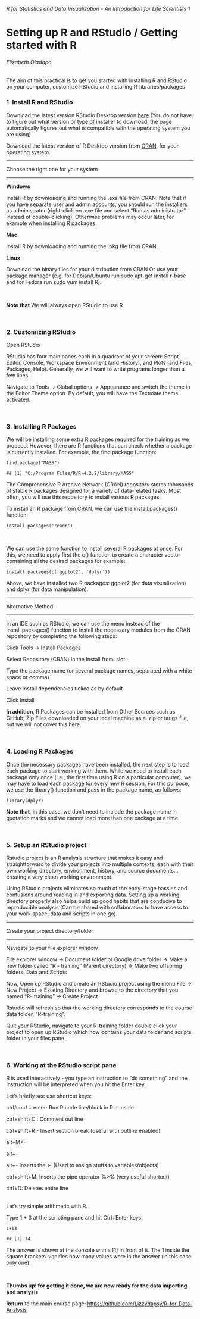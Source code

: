 *R for Statistics and Data Visualization - An Introduction for Life
Scientists 1*

# Setting up R and RStudio / Getting started with R

###### Elizabeth Oladapo

The aim of this practical is to get you started with installing R and
RStudio on your computer, customize RStudio and installing
R-libraries/packages

### 1. Install R and RStudio

Download the latest version RStudio Desktop version
[here](https://posit.co/download/rstudio-desktop/#download) (You do not
have to figure out what version or type of installer to download, the
page automatically figures out what is compatible with the operating
system you are using).

Download the latest version of R Desktop version from
[CRAN](https://cran.r-project.org/), for your operating system.

------------------------------------------------------------------------

Choose the right one for your system

------------------------------------------------------------------------

**Windows**

Install R by downloading and running the .exe file from CRAN. Note that
if you have separate user and admin accounts, you should run the
installers as administrator (right-click on .exe file and select “Run as
administrator” instead of double-clicking). Otherwise problems may occur
later, for example when installing R packages.

**Mac**

Install R by downloading and running the .pkg file from CRAN.

**Linux**

Download the binary files for your distribution from CRAN Or use your
package manager (e.g. for Debian/Ubuntu run sudo apt-get install r-base
and for Fedora run sudo yum install R).

<br/>

**Note that** We will always open RStudio to use R

<br/>

### 2. Customizing RStudio

Open RStudio

RStudio has four main panes each in a quadrant of your screen: Script
Editor, Console, Workspace Environment (and History), and Plots (and
Files, Packages, Help). Generally, we will want to write programs longer
than a few lines.

Navigate to Tools → Global options → Appearance and switch the theme in
the Editor Theme option. By default, you will have the Textmate theme
activated.

<br/>

### 3. Installing R Packages

We will be installing some extra R packages required for the training as
we proceed. However, there are R functions that can check whether a
package is currently installed. For example, the find.package function:

    find.package("MASS")

    ## [1] "C:/Program Files/R/R-4.2.2/library/MASS"

The Comprehensive R Archive Network (CRAN) repository stores thousands
of stable R packages designed for a variety of data-related tasks. Most
often, you will use this repository to install various R packages.

To install an R package from CRAN, we can use the install.packages()
function:

    install.packages('readr')

<br/>

We can use the same function to install several R packages at once. For
this, we need to apply first the c() function to create a character
vector containing all the desired packages for example:

    install.packages(c('ggplot2', 'dplyr'))

Above, we have installed two R packages: ggplot2 (for data
visualization) and dplyr (for data manipulation).

------------------------------------------------------------------------

Alternative Method

------------------------------------------------------------------------

In an IDE such as RStudio, we can use the menu instead of the
install.packages() function to install the necessary modules from the
CRAN repository by completing the following steps:

Click Tools → Install Packages

Select Repository (CRAN) in the Install from: slot

Type the package name (or several package names, separated with a white
space or comma)

Leave Install dependencies ticked as by default

Click Install

**In addition**, R Packages can be installed from Other Sources such as
GitHub, Zip Files downloaded on your local machine as a .zip or tar.gz
file, but we will not cover this here.

<br/>

### 4. Loading R Packages

Once the necessary packages have been installed, the next step is to
load each package to start working with them. While we need to install
each package only once (i.e., the first time using R on a particular
computer), we may have to load each package for every new R session. For
this purpose, we use the library() function and pass in the package
name, as follows:

    library(dplyr)

**Note that**, in this case, we don’t need to include the package name
in quotation marks and we cannot load more than one package at a time.

<br/>

### 5. Setup an RStudio project

Rstudio project is an R analysis structure that makes it easy and
straightforward to divide your projects into multiple contexts, each
with their own working directory, environment, history, and source
documents… creating a very clean working environment.

Using RStudio projects eliminates so much of the early-stage hassles and
confusions around reading in and exporting data. Setting up a working
directory properly also helps build up good habits that are conducive to
reproducible analysis (Can be shared with collaborators to have access
to your work space, data and scripts in one go).

------------------------------------------------------------------------

Create your project directory/folder

------------------------------------------------------------------------

Navigate to your file explorer window

File explorer window -&gt; Document folder or Google drive folder -&gt;
Make a new folder called “R - training” (Parent directory) -&gt; Make
two offspring folders: Data and Scripts

Now, Open up RStudio and create an RStudio project using the menu File
-&gt; New Project -&gt; Existing Directory and browse to the directory
that you named “R- training” -&gt; Create Project

Rstudio will refresh so that the working directory corresponds to the
course data folder, “R-training”.

Quit your RStudio, navigate to your R-training folder double click your
project to open up RStudio which now contains your data folder and
scripts folder in your files pane.

<br/>

### 6. Working at the RStudio script pane

R is used interactively - you type an instruction to “do something” and
the instruction will be interpreted when you hit the Enter key.

Let’s briefly see use shortcut keys:

ctrl/cmd + enter: Run R code line/block in R console

ctrl+shift+C : Comment out line

ctrl+shift+R - Insert section break (useful with outline enabled)

alt+M+-

alt+-

alt+- Inserts the &lt;- (Used to assign stuffs to variables/objects)

ctrl+shift+M: Inserts the pipe operator %&gt;% (very useful shortcut)

ctrl+D: Deletes entire line

<br/> Let’s try simple arithmetic with R.

Type 1 + 3 at the scripting pane and hit Ctrl+Enter keys:

    1+13

    ## [1] 14

The answer is shown at the console with a \[1\] in front of it. The 1
inside the square brackets signifies how many values were in the answer
(in this case only one).

<br/>

**Thumbs up! for getting it done, we are now ready for the data
importing and analysis**

**Return** to the main course page:
<https://github.com/Lizzydapsy/R-for-Data-Analysis>
